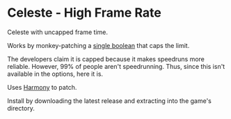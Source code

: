 # Celeste - High Frame Rate
Celeste with uncapped frame time.

Works by monkey-patching a [single boolean](https://github.com/adamburgess/celeste-high-frame-rate/blob/b47204935dabf2da3cd9a4362a73b580e50d5475/Program.cs#L33) that caps the limit.

The developers claim it is capped because it makes speedruns more reliable. However, 99% of people aren't speedrunning. Thus, since this isn't available in the options, here it is.

Uses [Harmony](https://github.com/pardeike/Harmony) to patch.

Install by downloading the latest release and extracting into the game's directory.
